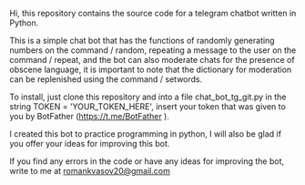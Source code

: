 Hi, this repository contains the source code for a telegram chatbot written in Python.

This is a simple chat bot that has the functions of randomly generating numbers on the command / random, repeating a message to the user on the command / repeat, and the bot can also moderate chats for the presence of obscene language, it is important to note that the dictionary for moderation can be replenished using the command / setwords.

To install, just clone this repository and into a file chat_bot_tg_git.py in the string TOKEN = 'YOUR_TOKEN_HERE', insert your token that was given to you by BotFather (https://t.me/BotFather ).

I created this bot to practice programming in python, I will also be glad if you offer your ideas for improving this bot.

If you find any errors in the code or have any ideas for improving the bot, write to me at romankvasov20@gmail.com
